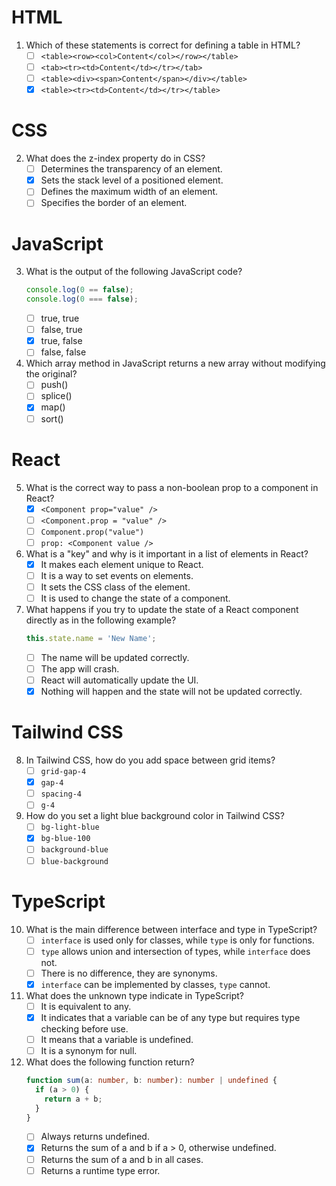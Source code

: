 # HTML
1. Which of these statements is correct for defining a table in HTML?
   - [ ] `<table><row><col>Content</col></row></table>`
   - [ ] `<tab><tr><td>Content</td></tr></tab>`
   - [ ] `<table><div><span>Content</span></div></table>`
   - [x] `<table><tr><td>Content</td></tr></table>`

# CSS
2. What does the z-index property do in CSS?
   - [ ] Determines the transparency of an element.
   - [x] Sets the stack level of a positioned element.
   - [ ] Defines the maximum width of an element.
   - [ ] Specifies the border of an element.

# JavaScript
3. What is the output of the following JavaScript code?
   ```javascript
   console.log(0 == false);
   console.log(0 === false);
   ```
   - [ ] true, true
   - [ ] false, true
   - [x] true, false
   - [ ] false, false

4. Which array method in JavaScript returns a new array without modifying the original?
   - [ ] push()
   - [ ] splice()
   - [x] map()
   - [ ] sort()

# React
5. What is the correct way to pass a non-boolean prop to a component in React?
   - [x] `<Component prop="value" />`
   - [ ] `<Component.prop = "value" />`
   - [ ] `Component.prop("value")`
   - [ ] `prop: <Component value />`

6. What is a "key" and why is it important in a list of elements in React?
   - [x] It makes each element unique to React.
   - [ ] It is a way to set events on elements.
   - [ ] It sets the CSS class of the element.
   - [ ] It is used to change the state of a component.

7. What happens if you try to update the state of a React component directly as in the following example?
   ```javascript
   this.state.name = 'New Name';
   ```
   - [ ] The name will be updated correctly.
   - [ ] The app will crash.
   - [ ] React will automatically update the UI.
   - [x] Nothing will happen and the state will not be updated correctly.

# Tailwind CSS
8. In Tailwind CSS, how do you add space between grid items?
   - [ ] `grid-gap-4`
   - [x] `gap-4`
   - [ ] `spacing-4`
   - [ ] `g-4`

9. How do you set a light blue background color in Tailwind CSS?
   - [ ] `bg-light-blue`
   - [x] `bg-blue-100`
   - [ ] `background-blue`
   - [ ] `blue-background`

# TypeScript
10. What is the main difference between interface and type in TypeScript?
    - [ ] `interface` is used only for classes, while `type` is only for functions.
    - [ ] `type` allows union and intersection of types, while `interface` does not.
    - [ ] There is no difference, they are synonyms.
    - [x] `interface` can be implemented by classes, `type` cannot.

11. What does the unknown type indicate in TypeScript?
    - [ ] It is equivalent to any.
    - [x] It indicates that a variable can be of any type but requires type checking before use.
    - [ ] It means that a variable is undefined.
    - [ ] It is a synonym for null.

12. What does the following function return?
    ```typescript
    function sum(a: number, b: number): number | undefined {
      if (a > 0) {
        return a + b;
      }
    }
    ```
    - [ ] Always returns undefined.
    - [x] Returns the sum of a and b if a > 0, otherwise undefined.
    - [ ] Returns the sum of a and b in all cases.
    - [ ] Returns a runtime type error.
